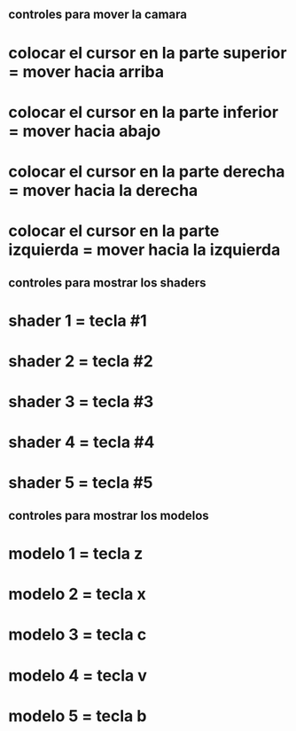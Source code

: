 ## controles para mover la camara

# colocar el cursor en la parte superior = mover hacia arriba

# colocar el cursor en la parte inferior = mover hacia abajo

# colocar el cursor en la parte derecha = mover hacia la derecha

# colocar el cursor en la parte izquierda = mover hacia la izquierda

## controles para mostrar los shaders

# shader 1 = tecla #1

# shader 2 = tecla #2

# shader 3 = tecla #3

# shader 4 = tecla #4

# shader 5 = tecla #5

## controles para mostrar los modelos

# modelo 1 = tecla z

# modelo 2 = tecla x

# modelo 3 = tecla c

# modelo 4 = tecla v

# modelo 5 = tecla b
